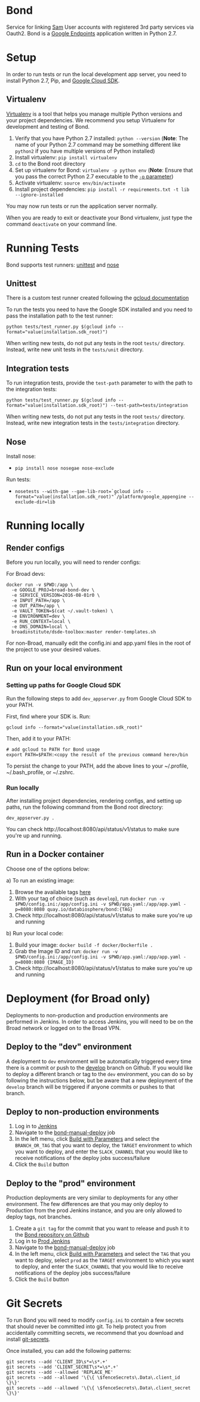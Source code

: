 # Bond

Service for linking [Sam](https://github.com/broadinstitute/sam) User accounts with registered 3rd party services via
Oauth2. Bond is a [Google Endpoints](https://cloud.google.com/endpoints/) application written in Python 2.7.

# Setup

In order to run tests or run the local development app server, you need to install Python 2.7, Pip, and [Google Cloud SDK](https://cloud.google.com/sdk/install).

## Virtualenv

[Virtualenv](https://virtualenv.pypa.io/en/stable/) is a tool that helps you manage multiple Python versions and your 
project dependencies.  We recommend you setup Virtualenv for development and testing of Bond.

1. Verify that you have Python 2.7 installed: `python --version`
(**Note**: The name of your Python 2.7 command may be something different like `python2` if you have multiple versions 
of Python installed)
1. Install virtualenv: `pip install virtualenv`
1. `cd` to the Bond root directory
1. Set up virtualenv for Bond: `virtualenv -p python env` 
(**Note**: Ensure that you pass the correct Python 2.7 executable to the [`-p` parameter](https://virtualenv.pypa.io/en/stable/reference/#cmdoption-p)) 
1. Activate virtualenv: `source env/bin/activate`
1. Install project dependencies: `pip install -r requirements.txt -t lib --ignore-installed`

You may now run tests or run the application server normally.

When you are ready to exit or deactivate your Bond virtualenv, just type the command `deactivate` on your command line.


# Running Tests

Bond supports test runners: [unittest](https://docs.python.org/2/library/unittest.html) and 
[nose](https://github.com/Trii/NoseGAE) 

## Unittest

There is a custom test runner created following the [gcloud documentation](https://cloud.google.com/appengine/docs/standard/python/tools/localunittesting#Python_Setting_up_a_testing_framework)

To run the tests you need to have the Google SDK installed and you need to pass the installation path to the test runner:

`python tests/test_runner.py $(gcloud info --format="value(installation.sdk_root)")`

When writing new tests, do not put any tests in the root `tests/` directory.  Instead, write new unit tests in the 
`tests/unit` directory.

## Integration tests

To run integration tests, provide the `test-path` parameter to with the path to the integration tests:

`python tests/test_runner.py $(gcloud info --format="value(installation.sdk_root)") --test-path=tests/integration`

When writing new tests, do not put any tests in the root `tests/` directory.  Instead, write new integration tests in 
the `tests/integration` directory.

## Nose

Install nose:
* `pip install nose nosegae nose-exclude`

Run tests:
* ```nosetests --with-gae --gae-lib-root=`gcloud info --format="value(installation.sdk_root)"`/platform/google_appengine --exclude-dir=lib```

# Running locally

## Render configs

Before you run locally, you will need to render configs:

For Broad devs:

```
docker run -v $PWD:/app \
  -e GOOGLE_PROJ=broad-bond-dev \
  -e SERVICE_VERSION=2016-08-01r0 \
  -e INPUT_PATH=/app \
  -e OUT_PATH=/app \
  -e VAULT_TOKEN=$(cat ~/.vault-token) \
  -e ENVIRONMENT=dev \
  -e RUN_CONTEXT=local \
  -e DNS_DOMAIN=local \
  broadinstitute/dsde-toolbox:master render-templates.sh
```
  
For non-Broad, manually edit the config.ini and app.yaml files in the root of the project to use your desired values.

## Run on your local environment

### Setting up paths for Google Cloud SDK

Run the following steps to add `dev_appserver.py` from Google Cloud SDK to your PATH.

First, find where your SDK is. Run:
```
gcloud info --format="value(installation.sdk_root)"
```

Then, add it to your PATH:
```
# add gcloud to PATH for Bond usage
export PATH=$PATH:<copy the result of the previous command here>/bin
```

To persist the change to your PATH, add the above lines to your ~/.profile, ~/.bash_profile, or ~/.zshrc. 


### Run locally
After installing project dependencies, rendering configs, and setting up paths, run the following command from the Bond root directory:

```dev_appserver.py .```

You can check http://localhost:8080/api/status/v1/status to make sure you're up and running.


## Run in a Docker container

Choose one of the options below:

a) To run an existing image:

1) Browse the available tags [here](https://quay.io/repository/databiosphere/bond?tag=latest&tab=tags)
2) With your tag of choice (such as `develop`), run `docker run -v $PWD/config.ini:/app/config.ini -v $PWD/app.yaml:/app/app.yaml -p=8080:8080 quay.io/databiosphere/bond:{TAG}`
3) Check http://localhost:8080/api/status/v1/status to make sure you're up and running

b) Run your local code:

1) Build your image: `docker build -f docker/Dockerfile .`
2) Grab the Image ID and run: `docker run -v $PWD/config.ini:/app/config.ini -v $PWD/app.yaml:/app/app.yaml -p=8080:8080 {IMAGE_ID}`
3) Check http://localhost:8080/api/status/v1/status to make sure you're up and running

# Deployment (for Broad only)

Deployments to non-production and production environments are performed in Jenkins.  In order to access Jenkins, you
will need to be on the Broad network or logged on to the Broad VPN.

## Deploy to the "dev" environment

A deployment to `dev` environment will be automatically triggered every time there is a commit or push to the 
[develop](https://github.com/DataBiosphere/bond/tree/develop) branch on Github.  If you would like to deploy a different 
branch or tag to the `dev` environment, you can do so by following the instructions below, but be aware that a new
deployment of the `develop` branch will be triggered if anyone commits or pushes to that branch.

## Deploy to non-production environments

1. Log in to [Jenkins](https://fc-jenkins.dsp-techops.broadinstitute.org/) 
1. Navigate to the [bond-manual-deploy](https://fc-jenkins.dsp-techops.broadinstitute.org/view/Indie%20Deploys/job/bond-manual-deploy/)
   job
1. In the left menu, click [Build with Parameters](https://fc-jenkins.dsp-techops.broadinstitute.org/view/Indie%20Deploys/job/bond-manual-deploy/build?delay=0sec)
   and select the `BRANCH_OR_TAG` that you want to deploy, the `TARGET` environment to which you want to deploy, and enter
   the `SLACK_CHANNEL` that you would like to receive notifications of the deploy jobs success/failure  
1. Click the `Build` button

## Deploy to the "prod" environment

Production deployments are very similar to deployments for any other environment.  The few differences are that you may 
only deploy to Production from the prod Jenkins instance, and you are only allowed to deploy tags, not branches.

1. Create a `git tag` for the commit that you want to release and push it to the [Bond repository on Github](https://github.com/DataBiosphere/bond)
1. Log in to [Prod Jenkins](https://fcprod-jenkins.dsp-techops.broadinstitute.org/)
1. Navigate to the [bond-manual-deploy](https://fcprod-jenkins.dsp-techops.broadinstitute.org/view/Indie%20Deploys/job/bond-manual-deploy/)
   job
1. In the left menu, click [Build with Parameters](https://fcprod-jenkins.dsp-techops.broadinstitute.org/view/Indie%20Deploys/job/bond-manual-deploy/build?delay=0sec)
   and select the `TAG` that you want to deploy, select `prod` as the `TARGET` environment to which you want to deploy, 
   and enter the `SLACK_CHANNEL` that you would like to receive notifications of the deploy 
   jobs success/failure  
1. Click the `Build` button

# Git Secrets

To run Bond you will need to modify `config.ini` to contain a few secrets that should never be committed into git.  To 
help protect you from accidentally committing secrets, we recommend that you download and install 
[git-secrets](https://github.com/awslabs/git-secrets).

Once installed, you can add the following patterns:

```
git secrets --add 'CLIENT_ID\s*=\s*.+'
git secrets --add 'CLIENT_SECRET\s*=\s*.+'
git secrets --add --allowed 'REPLACE_ME'
git secrets --add --allowed '\{\{ \$fenceSecrets\.Data\.client_id \}\}'
git secrets --add --allowed '\{\{ \$fenceSecrets\.Data\.client_secret \}\}'
```
